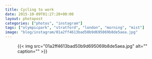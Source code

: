 ```yaml
---
title: Cycling to work
date: 2015-10-09T01:27:20+00:00
layout: photopost
categories: ["photos", "instagram"]
tags: ["olympicpark", "stratford", "london", "morning", "mist"]
image: "blog/instagram/01a2ff4613bad50b9d695069b8de5aea.jpg"
---
```


<figure class="photo photo--square">
  {{< img src="01a2ff4613bad50b9d695069b8de5aea.jpg" alt="" caption="" >}}

</figure>



